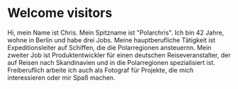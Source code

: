 # Welcome visitors

Hi, mein Name ist Chris. Mein Spitzname ist "Polarchris". Ich bin 42 Jahre, wohne in Berlin und habe drei Jobs. Meine hauptberufliche Tätigkeit ist Expeditionsleiter auf Schiffen, die die Polarregionen ansteuernn. Mein zweiter Job ist Produktentwickler für einen deutschen Reiseveranstalter, der auf Reisen nach Skandinavien und in die Polarregionen spezialisiert ist. Freiberuflich arbeite ich auch als Fotograf für Projekte, die mich interessieren oder mir Spaß machen. 
